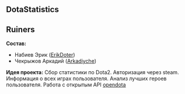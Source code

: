 ## DotaStatistics
## Ruiners

**Состав:**
* Набиев Эрик ([ErikDoter](https://github.com/ErikDoter))
* Чекрыжов Аркадий ([Arkadiyche](https://github.com/Arkadiyche))

**Идея проекта:**
Сбор статистики по Dota2. Авторизация через steam. Информация о всех играх пользователя. Анализ лучших героев пользователя.
Работа с открытым API [opendota](https://www.opendota.com/)
